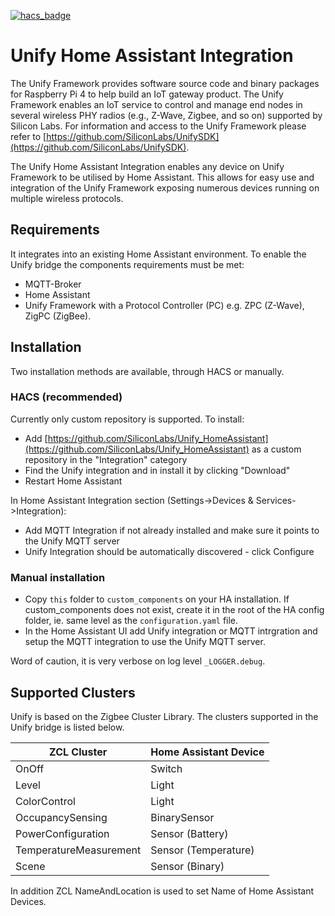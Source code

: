 [![hacs_badge](https://img.shields.io/badge/HACS-Custom-41BDF5.svg?style=for-the-badge)](https://github.com/hacs/integration)

# Unify Home Assistant Integration

The Unify Framework provides software source code and binary packages for Raspberry Pi 4 to help build an IoT gateway product. The Unify Framework enables an IoT service to control and manage end nodes in several wireless PHY radios (e.g., Z-Wave, Zigbee, and so on) supported by Silicon Labs. For information and access to the Unify Framework please refer to [https://github.com/SiliconLabs/UnifySDK](https://github.com/SiliconLabs/UnifySDK).

The Unify Home Assistant Integration enables any device on Unify Framework to be utilised by Home Assistant.
This allows for easy use and integration of the Unify Framework exposing numerous devices running on multiple wireless protocols.

## Requirements

It integrates into an existing Home Assistant environment.
To enable the Unify bridge the components requirements must be met:

* MQTT-Broker
* Home Assistant
* Unify Framework with a Protocol Controller (PC) e.g. ZPC (Z-Wave), ZigPC (ZigBee).

## Installation

Two installation methods are available, through HACS or manually.

### HACS (recommended)

Currently only custom repository is supported.
To install:

* Add [https://github.com/SiliconLabs/Unify_HomeAssistant](https://github.com/SiliconLabs/Unify_HomeAssistant) as a custom repository in the "Integration" category
* Find the Unify integration and in install it by clicking "Download"
* Restart Home Assistant

In Home Assistant Integration section (Settings->Devices & Services->Integration):

* Add MQTT Integration if not already installed and make sure it points to the Unify MQTT server
* Unify Integration should be automatically discovered - click Configure

### Manual installation

* Copy `this` folder to `custom_components` on your HA installation. If custom_components does not exist, create it in the root of the HA config folder, ie. same level as the `configuration.yaml` file.
* In the Home Assistant UI add Unify integration or MQTT intrgration and setup the MQTT integration to use the Unify MQTT server.

Word of caution, it is very verbose on log level `_LOGGER.debug`.

## Supported Clusters

Unify is based on the Zigbee Cluster Library. The clusters supported in the Unify bridge is listed below.

| ZCL Cluster            | Home Assistant Device |
| ---------------------- | --------------------- |
| OnOff                  | Switch                |
| Level                  | Light                 |
| ColorControl           | Light                 |
| OccupancySensing       | BinarySensor          |
| PowerConfiguration     | Sensor (Battery)      |
| TemperatureMeasurement | Sensor (Temperature)  |
| Scene                  | Sensor (Binary)       |

In addition ZCL NameAndLocation is used to set Name of Home Assistant Devices.
